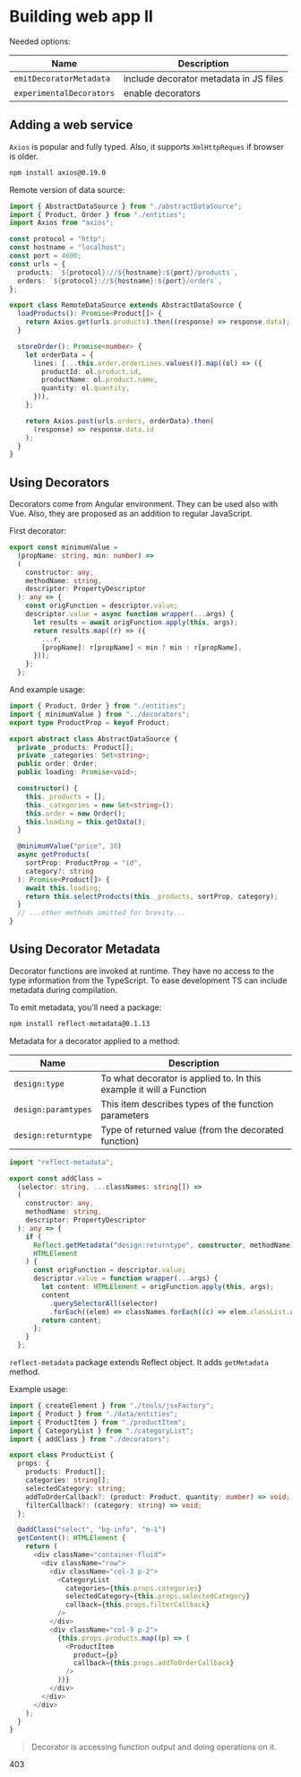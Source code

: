 # Building web app II

Needed options:

| Name                     | Description                            |
| ------------------------ | -------------------------------------- |
| `emitDecoratorMetadata`  | include decorator metadata in JS files |
| `experimentalDecorators` | enable decorators                      |

## Adding a web service

`Axios` is popular and fully typed. Also, it supports `XmlHttpReques` if browser is older.

```bash
npm install axios@0.19.0
```

Remote version of data source:

```ts
import { AbstractDataSource } from "./abstractDataSource";
import { Product, Order } from "./entities";
import Axios from "axios";

const protocol = "http";
const hostname = "localhost";
const port = 4600;
const urls = {
  products: `${protocol}://${hostname}:${port}/products`,
  orders: `${protocol}://${hostname}:${port}/orders`,
};

export class RemoteDataSource extends AbstractDataSource {
  loadProducts(): Promise<Product[]> {
    return Axios.get(urls.products).then((response) => response.data);
  }

  storeOrder(): Promise<number> {
    let orderData = {
      lines: [...this.order.orderLines.values()].map((ol) => ({
        productId: ol.product.id,
        productName: ol.product.name,
        quantity: ol.quantity,
      })),
    };

    return Axios.post(urls.orders, orderData).then(
      (response) => response.data.id
    );
  }
}
```

## Using Decorators

Decorators come from Angular environment. They can be used also with Vue. Also, they are proposed as an addition to regular JavaScript.

First decorator:

```ts
export const minimumValue =
  (propName: string, min: number) =>
  (
    constructor: any,
    methodName: string,
    descriptor: PropertyDescriptor
  ): any => {
    const origFunction = descriptor.value;
    descriptor.value = async function wrapper(...args) {
      let results = await origFunction.apply(this, args);
      return results.map((r) => ({
        ...r,
        [propName]: r[propName] < min ? min : r[propName],
      }));
    };
  };
```

And example usage:

```ts
import { Product, Order } from "./entities";
import { minimumValue } from "../decorators";
export type ProductProp = keyof Product;

export abstract class AbstractDataSource {
  private _products: Product[];
  private _categories: Set<string>;
  public order: Order;
  public loading: Promise<void>;

  constructor() {
    this._products = [];
    this._categories = new Set<string>();
    this.order = new Order();
    this.loading = this.getData();
  }

  @minimumValue("price", 30)
  async getProducts(
    sortProp: ProductProp = "id",
    category?: string
  ): Promise<Product[]> {
    await this.loading;
    return this.selectProducts(this._products, sortProp, category);
  }
  // ...other methods omitted for brevity...
}
```

## Using Decorator Metadata

Decorator functions are invoked at runtime. They have no access to the type information from the TypeScript. To ease development TS can include metadata during compilation.

To emit metadata, you'll need a package:

```bash
npm install reflect-metadata@0.1.13
```

Metadata for a decorator applied to a method:

| Name                | Description                                                         |
| ------------------- | ------------------------------------------------------------------- |
| `design:type`       | To what decorator is applied to. In this example it will a Function |
| `design:paramtypes` | This item describes types of the function parameters                |
| `design:returntype` | Type of returned value (from the decorated function)                |

```ts
import "reflect-metadata";

export const addClass =
  (selector: string, ...classNames: string[]) =>
  (
    constructor: any,
    methodName: string,
    descriptor: PropertyDescriptor
  ): any => {
    if (
      Reflect.getMetadata("design:returntype", constructor, methodName) ===
      HTMLElement
    ) {
      const origFunction = descriptor.value;
      descriptor.value = function wrapper(...args) {
        let content: HTMLElement = origFunction.apply(this, args);
        content
          .querySelectorAll(selector)
          .forEach((elem) => classNames.forEach((c) => elem.classList.add(c)));
        return content;
      };
    }
  };
```

`reflect-metadata` package extends Reflect object. It adds `getMetadata` method.

Example usage:

```ts
import { createElement } from "./tools/jsxFactory";
import { Product } from "./data/entities";
import { ProductItem } from "./productItem";
import { CategoryList } from "./categoryList";
import { addClass } from "./decorators";

export class ProductList {
  props: {
    products: Product[];
    categories: string[];
    selectedCategory: string;
    addToOrderCallback?: (product: Product, quantity: number) => void;
    filterCallback?: (category: string) => void;
  };

  @addClass("select", "bg-info", "m-1")
  getContent(): HTMLElement {
    return (
      <div className="container-fluid">
        <div className="row">
          <div className="col-3 p-2">
            <CategoryList
              categories={this.props.categories}
              selectedCategory={this.props.selectedCategory}
              callback={this.props.filterCallback}
            />
          </div>
          <div className="col-9 p-2">
            {this.props.products.map((p) => (
              <ProductItem
                product={p}
                callback={this.props.addToOrderCallback}
              />
            ))}
          </div>
        </div>
      </div>
    );
  }
}
```

> Decorator is accessing function output and doing operations on it. 

403